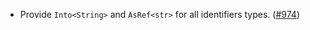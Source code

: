 - Provide `Into<String>` and `AsRef<str>` for all identifiers types.
  ([#974](https://github.com/cosmos/ibc-rs/pull/974))
